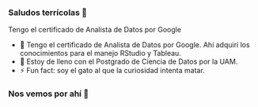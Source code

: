 ### Saludos terrícolas 👋
Tengo el certificado de Analista de Datos por Google
- 🌱 Tengo el certificado de Analista de Datos por Google. Ahí adquirí los conocimientos para el manejo RStudio y Tableau.
- 🌱 Estoy de lleno con el Postgrado de Ciencia de Datos por la UAM.
- ⚡ Fun fact: soy el gato al que la curiosidad intenta matar. 

### Nos vemos por ahí 🖖

<!--
**Donettello/Donettello** is a ✨ _special_ ✨ repository because its `README.md` (this file) appears on your GitHub profile.

Here are some ideas to get you started:

- 🔭 I’m currently working on ...
- 🌱 I’m currently learning ...
- 👯 I’m looking to collaborate on ...
- 🤔 I’m looking for help with ...
- 💬 Ask me about ...
- 📫 How to reach me: ...
- 😄 Pronouns: ...
- ⚡ Fun fact: ...
-->
